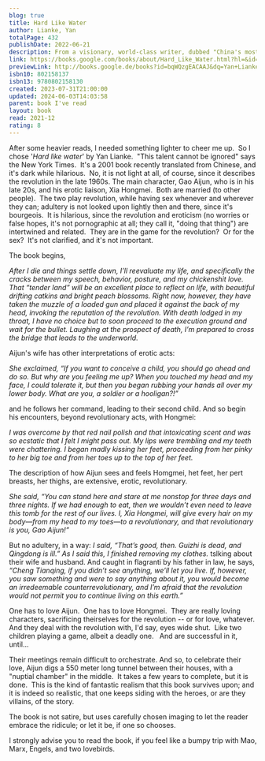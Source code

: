 ```yaml
---  
blog: true  
title: Hard Like Water  
author: Lianke, Yan  
totalPage: 432  
publishDate: 2022-06-21  
description: From a visionary, world-class writer, dubbed "China's most controversial novelist" by the New Yorker, a gripping and biting story of ambition and betrayal, following two young communist revolutionaries whose forbidden love sets them apart from their traditionally minded village, as the Cultural Revolution sweeps the nation  
link: https://books.google.com/books/about/Hard_Like_Water.html?hl=&id=bqWQzgEACAAJ  
previewLink: http://books.google.de/books?id=bqWQzgEACAAJ&dq=Yan+Lianke,+Hard+Like+Water&hl=&as_pt=BOOKS&cd=1&source=gbs_api  
isbn10: 802158137  
isbn13: 9780802158130  
created: 2023-07-31T21:00:00  
updated: 2024-06-03T14:03:58  
parent: book I've read  
layout: book  
read: 2021-12  
rating: 8  
---  
```

  
After some heavier reads, I needed something lighter to cheer me up.  So I chose '_Hard like water_' by Yan Lianke.  "This talent cannot be ignored" says the New York Times.  It's a 2001 book recently translated from Chinese, and it's dark while hilarious.  No, it is not light at all, of course, since it describes the revolution in the late 1960s. The main character, Gao Aijun, who is in his late 20s, and his erotic liaison, Xia Hongmei.  Both are married (to other people).  The two play revolution, while having sex whenever and wherever they can; adultery is not looked upon lightly then and there, since it's bourgeois.  It is hilarious, since the revolution and eroticism (no worries or false hopes, it's not pornographic at all; they call it, "doing that thing") are intertwined and related.  They are in the game for the revolution?  Or for the sex?  It's not clarified, and it's not important.    
  
The book begins,  
  
  
_After I die and things settle down, I’ll reevaluate my life, and specifically the cracks between my speech, behavior, posture, and my chickenshit love. That “tender land” will be an excellent place to reflect on life, with beautiful drifting catkins and bright peach blossoms. Right now, however, they have taken the muzzle of a loaded gun and placed it against the back of my head, invoking the reputation of the revolution. With death lodged in my throat, I have no choice but to soon proceed to the execution ground and wait for the bullet. Laughing at the prospect of death, I’m prepared to cross the bridge that leads to the underworld._  
  
Aijun's wife has other interpretations of erotic acts:  
  
_She exclaimed, “If you want to conceive a child, you should go ahead and do so. But why are you feeling me up? When you touched my head and my face, I could tolerate it, but then you began rubbing your hands all over my lower body. What are you, a soldier or a hooligan?!”_  
  
and he follows her command, leading to their second child.  And so begin his encounters, beyond revolutionary acts, with Hongmei:  
  
_I was overcome by that red nail polish and that intoxicating scent and was so ecstatic that I felt I might pass out. My lips were trembling and my teeth were chattering. I began madly kissing her feet, proceeding from her pinky to her big toe and from her toes up to the top of her feet._  
  
The description of how Aijun sees and feels Homgmei, het feet, her pert breasts, her thighs, are extensive, erotic, revolutionary.  
  
_She said, “You can stand here and stare at me nonstop for three days and three nights. If we had enough to eat, then we wouldn’t even need to leave this tomb for the rest of our lives. I, Xia Hongmei, will give every hair on my body—from my head to my toes—to a revolutionary, and that revolutionary is you, Gao Aijun!”_  
  
But no adultery, in a way: _I said, “That’s good, then. Guizhi is dead, and Qingdong is ill.” As I said this, I finished removing my clothes._ tslking about their wife and husband. And caught in flagranti by his father in law, he says, _“Cheng Tianqing, if you didn’t see anything, we’ll let you live. If, however, you saw something and were to say anything about it, you would become an irredeemable counterrevolutionary, and I’m afraid that the revolution would not permit you to continue living on this earth.”_  
  
One has to love Aijun.  One has to love Hongmei.  They are really loving characters, sacrificing theirselves for the revolution -- or for love, whatever.  And they deal with the revolution with, I'd say, eyes wide shut.  Like two children playing a game, albeit a deadly one.   And are successful in it, until...    
  
Their meetings remain difficult to orchestrate.  And so, to celebrate their love, Aijun digs a 550 meter long tunnel between their houses, with a "nuptial chamber" in the middle.  It takes a few years to complete, but it is done.  This is the kind of fantastic realism that this book survives upon; and it is indeed so realistic, that one keeps siding with the heroes, or are they villains, of the story.    
  
The book is not satire, but uses carefully chosen imaging to let the reader embrace the ridicule; or let it be, if one so chooses.     
  
I strongly advise you to read the book, if you feel like a bumpy trip with Mao, Marx, Engels, and two lovebirds.  
